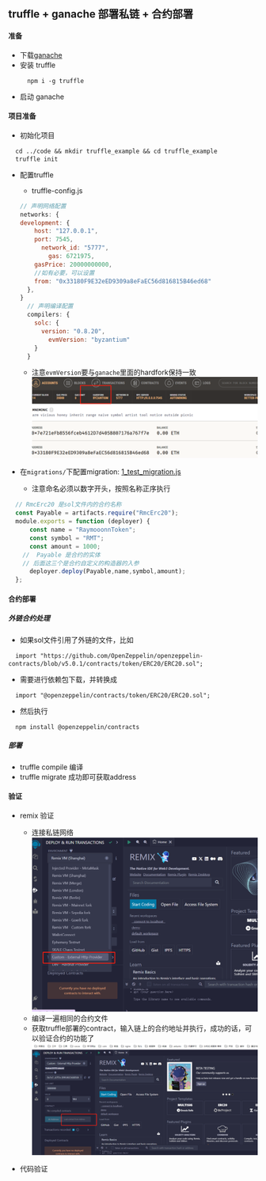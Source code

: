 ## truffle + ganache 部署私链 + 合约部署

#### 准备
  * 下载[ganache](https://archive.trufflesuite.com/ganache/)
  * 安装 truffle
    ```shell
      npm i -g truffle
    ```
  * 启动 ganache

#### 项目准备
  * 初始化项目
  ```shell
    cd ../code && mkdir truffle_example && cd truffle_example
    truffle init
  ```

  * 配置truffle
    * truffle-config.js

    ```js
    // 声明网络配置
    networks: {
    development: {
        host: "127.0.0.1",
        port: 7545,
    	  network_id: "5777",
    		gas: 6721975,  
        gasPrice: 20000000000,
        //如有必要，可以设置
        from: "0x33180F9E32eED9309a8eFaEC56d816815B46ed68"
      },
    }
      // 声明编译配置
      compilers: {
        solc: {
          version: "0.8.20",     
    	    evmVersion: "byzantium"
        }
      }
    ```

    * 注意`evmVersion`要与`ganache`里面的hardfork保持一致
    ![20240301_205019_96](image/20240301_205019_96.png)

  * 在`migrations/`下配置migration:  [1_test_migration.js](../code/1_test_migration.js)
    * 注意命名必须以数字开头，按照名称正序执行
  ```js
    // RmcErc20 是sol文件内的合约名称
    const Payable = artifacts.require("RmcErc20");
    module.exports = function (deployer) {
    	const name = "RaymooonnToken";
    	const symbol = "RMT";
    	const amount = 1000;
      //  Payable 是合约的实体
      // 后面这三个是合约自定义的构造器的入参
    	deployer.deploy(Payable,name,symbol,amount);
    };
  ```

#### 合约部署

##### 外链合约处理

  * 如果sol文件引用了外链的文件，比如
  ```solidity
    import "https://github.com/OpenZeppelin/openzeppelin-contracts/blob/v5.0.1/contracts/token/ERC20/ERC20.sol";
  ```

  * 需要进行依赖包下载，并转换成
  ```solidity
    import "@openzeppelin/contracts/token/ERC20/ERC20.sol";
  ```
  * 然后执行
  ```shell
    npm install @openzeppelin/contracts
  ```

##### 部署
  * truffle compile 编译
  * truffle migrate 成功即可获取address

#### 验证

* remix 验证
  * 连接私链网络
    ![20240301_210035_24](image/20240301_210035_24.png)
  * 编译一遍相同的合约文件
  * 获取truffle部署的contract，输入链上的合约地址并执行，成功的话，可以验证合约的功能了
    ![20240301_210137_56](image/20240301_210137_56.png)

* 代码验证
